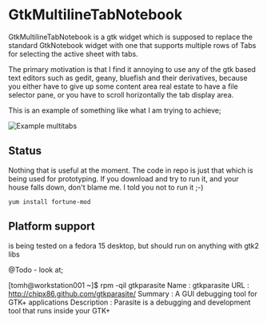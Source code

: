 # GtkMultilineTabNotebook

GtkMultilineTabNotebook is a gtk widget which is supposed to replace the standard GtkNotebook widget with one that supports multiple rows of Tabs for selecting the active sheet with tabs.

The primary motivation is that I find it annoying to use any of the gtk based text editors such as gedit, geany, bluefish and their derivatives, because you either have to give up some content area real estate to have a file selector pane, or you have to scroll horizontally the tab display area.


This is an example of something like what I am trying to achieve;

![Example multitabs](http://i.imgur.com/8rxLA.png)


## Status

Nothing that is useful at the moment. The code in repo is just that which is being used for prototyping. If you download and try to run it, and your house falls down, don't blame me. I told you not to run it ;-)

    yum install fortune-mod





## Platform support

is being tested on a fedora 15 desktop, but should run on anything with gtk2 libs




@Todo - look at;

[tomh@workstation001 ~]$ rpm -qil gtkparasite
Name        : gtkparasite
URL         : http://chipx86.github.com/gtkparasite/
Summary     : A GUI debugging tool for GTK+ applications
Description :
Parasite is a debugging and development tool that runs inside your GTK+




